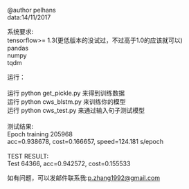 @author pelhans<br>
data:14/11/2017<br>


系统要求:<br>
tensorflow>= 1.3(更低版本的没试过，不过高于1.0的应该就可以)<br>
pandas<br>
numpy<br>
tqdm<br>

运行：<br>
<br>
运行 python get_pickle.py  来得到训练数据<br>
运行 python cws_blstm.py 来训练你的模型<br>
运行 python cws_test.py 来通过输入句子测试模型<br>
<br>
测试结果:<br>
Epoch training 205968<br>
acc=0.938678, cost=0.166657, speed=124.181 s/epoch<br>
<br>
TEST RESULT:<br>
Test 64366, acc=0.942572, cost=0.155533<br>

如有问题，可以发邮件联系我:p.zhang1992@gmail.com<br>
